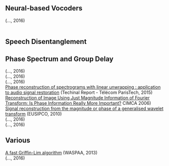 ## Neural-based Vocoders
[]() (..., 2016) <br>
[]() <br>

## Speech Disentanglement


## Phase Spectrum and Group Delay
[]() (..., 2016) <br>
[]() (..., 2016) <br>
[]() (..., 2016) <br>
[Phase reconstruction of spectrograms with linear unwrapping : application to audio signal restoration](https://telecom-paris.hal.science/hal-02287339/document) (Techinal Report - Télécom ParisTech, 2015) <br>
[Reconstruction of Image Using Just Magnitude Information of Fourier Transform; Is Phase Information Really More Important?](https://ieeexplore.ieee.org/document/4052700) CIMCA 2006) <br>
[Signal reconstruction from the magnitude or phase of a generalised wavelet transform](https://ieeexplore.ieee.org/document/7075765) (EUSIPCO, 2010) <br>
[]() (..., 2016) <br>
[]() (..., 2016) <br>

## Various
[A fast Griffin-Lim algorithm](http://ltfat.org/notes/ltfatnote021.pdf) (WASPAA, 2013) <br>
[]() (..., 2016) <br>

